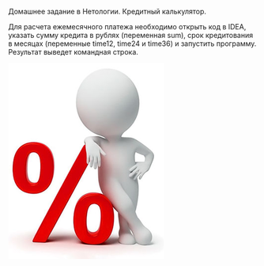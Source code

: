 Домашнее задание в Нетологии. Кредитный калькулятор.

Для расчета ежемесячного платежа необходимо открыть код в IDEA, указать сумму кредита в рублях (переменная sum), срок кредитования в месяцах (переменные time12, time24 и time36) и запустить программу. Результат выведет командная строка.

![](https://github.com/SeniorTe/CalculatorCredit/blob/main/raschet-procentov.jpg)
